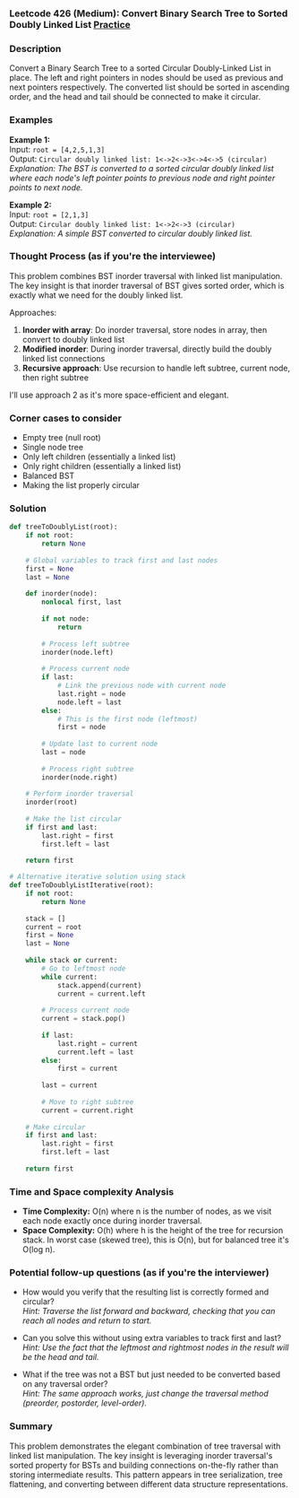 ### Leetcode 426 (Medium): Convert Binary Search Tree to Sorted Doubly Linked List [Practice](https://leetcode.com/problems/convert-binary-search-tree-to-sorted-doubly-linked-list)

### Description  
Convert a Binary Search Tree to a sorted Circular Doubly-Linked List in place. The left and right pointers in nodes should be used as previous and next pointers respectively. The converted list should be sorted in ascending order, and the head and tail should be connected to make it circular.

### Examples  

**Example 1:**  
Input: `root = [4,2,5,1,3]`  
Output: `Circular doubly linked list: 1<->2<->3<->4<->5 (circular)`  
*Explanation: The BST is converted to a sorted circular doubly linked list where each node's left pointer points to previous node and right pointer points to next node.*

**Example 2:**  
Input: `root = [2,1,3]`  
Output: `Circular doubly linked list: 1<->2<->3 (circular)`  
*Explanation: A simple BST converted to circular doubly linked list.*

### Thought Process (as if you're the interviewee)  
This problem combines BST inorder traversal with linked list manipulation. The key insight is that inorder traversal of BST gives sorted order, which is exactly what we need for the doubly linked list.

Approaches:
1. **Inorder with array**: Do inorder traversal, store nodes in array, then convert to doubly linked list
2. **Modified inorder**: During inorder traversal, directly build the doubly linked list connections
3. **Recursive approach**: Use recursion to handle left subtree, current node, then right subtree

I'll use approach 2 as it's more space-efficient and elegant.

### Corner cases to consider  
- Empty tree (null root)
- Single node tree
- Only left children (essentially a linked list)
- Only right children (essentially a linked list)
- Balanced BST
- Making the list properly circular

### Solution

```python
def treeToDoublyList(root):
    if not root:
        return None
    
    # Global variables to track first and last nodes
    first = None
    last = None
    
    def inorder(node):
        nonlocal first, last
        
        if not node:
            return
        
        # Process left subtree
        inorder(node.left)
        
        # Process current node
        if last:
            # Link the previous node with current node
            last.right = node
            node.left = last
        else:
            # This is the first node (leftmost)
            first = node
        
        # Update last to current node
        last = node
        
        # Process right subtree
        inorder(node.right)
    
    # Perform inorder traversal
    inorder(root)
    
    # Make the list circular
    if first and last:
        last.right = first
        first.left = last
    
    return first

# Alternative iterative solution using stack
def treeToDoublyListIterative(root):
    if not root:
        return None
    
    stack = []
    current = root
    first = None
    last = None
    
    while stack or current:
        # Go to leftmost node
        while current:
            stack.append(current)
            current = current.left
        
        # Process current node
        current = stack.pop()
        
        if last:
            last.right = current
            current.left = last
        else:
            first = current
        
        last = current
        
        # Move to right subtree
        current = current.right
    
    # Make circular
    if first and last:
        last.right = first
        first.left = last
    
    return first
```

### Time and Space complexity Analysis  

- **Time Complexity:** O(n) where n is the number of nodes, as we visit each node exactly once during inorder traversal.
- **Space Complexity:** O(h) where h is the height of the tree for recursion stack. In worst case (skewed tree), this is O(n), but for balanced tree it's O(log n).

### Potential follow-up questions (as if you're the interviewer)  

- How would you verify that the resulting list is correctly formed and circular?  
  *Hint: Traverse the list forward and backward, checking that you can reach all nodes and return to start.*

- Can you solve this without using extra variables to track first and last?  
  *Hint: Use the fact that the leftmost and rightmost nodes in the result will be the head and tail.*

- What if the tree was not a BST but just needed to be converted based on any traversal order?  
  *Hint: The same approach works, just change the traversal method (preorder, postorder, level-order).*

### Summary
This problem demonstrates the elegant combination of tree traversal with linked list manipulation. The key insight is leveraging inorder traversal's sorted property for BSTs and building connections on-the-fly rather than storing intermediate results. This pattern appears in tree serialization, tree flattening, and converting between different data structure representations.
